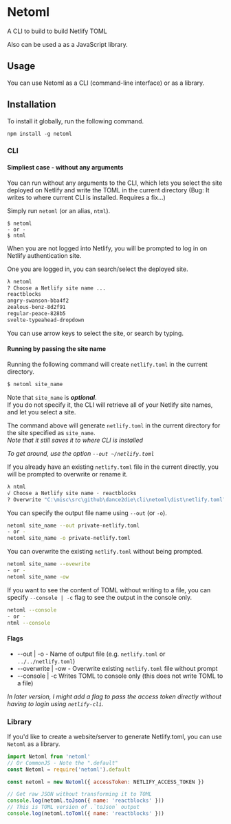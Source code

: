 # Netoml

A CLI to build to build Netlify TOML

Also can be used a as a JavaScript library.

## Usage

You can use Netoml as a CLI (command-line interface) or as a library.

## Installation

To install it globally, run the following command.

```
npm install -g netoml
```

### CLI

#### Simpliest case - without any arguments

You can run without any arguments to the CLI, which lets you select the site deployed on Netlify and write the TOML in the current directory (Bug: It writes to where current CLI is installed. Requires a fix...)

Simply run `netoml` (or an alias, `ntml`).

```
$ netoml
- or -
$ ntml
```

When you are not logged into Netlify, you will be prompted to log in on Netlify authentication site.

One you are logged in, you can search/select the deployed site.

```bash
λ netoml
? Choose a Netlify site name ...
reactblocks
angry-swanson-bba4f2
zealous-benz-8d2f91
regular-peace-828b5
svelte-typeahead-dropdown
```

You can use arrow keys to select the site, or search by typing.

#### Running by passing the site name

Running the following command will create `netlify.toml` in the current directory.

```bash
$ netoml site_name
```

Note that `site_name` is _**optional**_.  
If you do not specify it, the CLI will retrieve all of your Netlify site names, and let you select a site.

The command above will generate `netlify.toml` in the current directory for the site specified as `site_name`.  
_Note that it still saves it to where CLI is installed_

_To get around, use the option `--out ~/netlify.toml`_

If you already have an existing `netlify.toml` file in the current directly, you will be prompted to overwrite or rename it.

```bash
λ ntml
√ Choose a Netlify site name · reactblocks
? Overwrite "C:\misc\src\github\dance2die\cli\netoml\dist\netlify.toml? » ❌ No / ✔ Yes
```

You can specify the output file name using `--out` (or `-o`).

```bash
netoml site_name --out private-netlify.toml
- or -
netoml site_name -o private-netlify.toml
```

You can overwrite the existing `netlify.toml` without being prompted.

```bash
netoml site_name --ovewrite
- or -
netoml site_name -ow
```

If you want to see the content of TOML without writing to a file, you can specify `--console | -c` flag to see the output in the console only.

```bash
netoml --console
- or -
ntml --console
```

#### Flags

- --out | -o - Name of output file (e.g. `netlify.toml` or `../../netlify.toml`)
- --overwrite | -ow - Overwrite existing `netlify.toml` file without prompt
- --console | -c Writes TOML to console only (this does not write TOML to a file)

_In later version, I might add a flag to pass the access token directly without having to login using `netlify-cli`._

### Library

If you'd like to create a website/server to generate Netlify.toml, you can use `Netoml` as a library.

```javascript
import Netoml from 'netoml'
// Or CommonJS - Note the ".default"
const Netoml = require('netoml').default

const netoml = new Netoml({ accessToken: NETLIFY_ACCESS_TOKEN })

// Get raw JSON without transforming it to TOML
console.log(netoml.toJson({ name: 'reactblocks' }))
// This is TOML version of .`toJson` output
console.log(netoml.toToml({ name: 'reactblocks' }))
```
